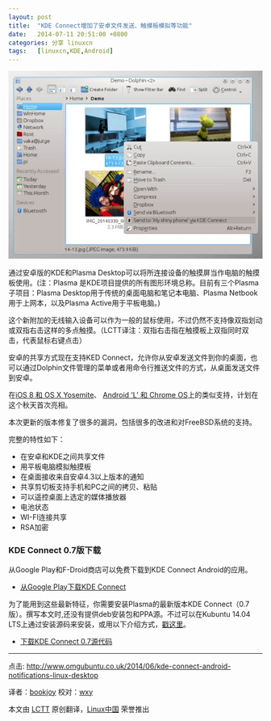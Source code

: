 ```yaml
---
layout: post
title:	"KDE Connect增加了安卓文件发送、触摸板模拟等功能"
date:	2014-07-11 20:51:00 +0800 
categories:	分享 linuxcn 
tags:	[linuxcn,KDE,Android]
---
```



![如今的KDE Connect 能在桌面和手机之间共享文件](/Asserts/Images/album/201407/11/205127u6ssmv85zznz62rh.jpg)


通过安卓版的KDE和Plasma Desktop可以将所连接设备的触摸屏当作电脑的触摸板使用。(注：Plasma 是KDE项目提供的所有图形环境总称。目前有三个Plasma子项目：Plasma Desktop用于传统的桌面电脑和笔记本电脑、Plasma Netbook用于上网本，以及Plasma Active用于平板电脑。)


这个新附加的无线输入设备可以作为一般的鼠标使用，不过仍然不支持像双指划动或双指右击这样的多点触摸。（LCTT译注：双指右击指在触摸板上双指同时双击，代表鼠标右键点击）


安卓的共享方式现在支持KED Connect，允许你从安卓发送文件到你的桌面，也可以通过Dolphin文件管理的菜单或者用命令行推送文件的方式，从桌面发送文件到安卓。


在[iOS 8 和 OS X Yosemite](http://www.omgubuntu.co.uk/2014/06/os-x-10-10-feature-ubuntu-already)、 [Android ‘L’ 和 Chrome OS](http://www.omgchrome.com/android-apps-notifications-call-alerts-chromebook/)上的类似支持，计划在这个秋天首次亮相。


本次更新的版本修复了很多的漏洞，包括很多的改进和对FreeBSD系统的支持。


完整的特性如下：


* 在安卓和KDE之间共享文件
* 用平板电脑模拟触摸板
* 在桌面接收来自安卓4.3以上版本的通知
* 共享剪切板支持手机和PC之间的拷贝、粘贴
* 可以遥控桌面上选定的媒体播放器
* 电池状态
* WI-FI连接共享
* RSA加密


### KDE Connect 0.7版下载


从Google Play和F-Droid商店可以免费下载到KDE Connect Android的应用。


* [从Google Play下载KDE Connect](https://play.google.com/store/apps/details?id=org.kde.kdeconnect_tp)


为了能用到这些最新特征，你需要安装Plasma的最新版本KDE Connect（0.7版）。撰写本文时,还没有提供deb安装包和PPA源。不过可以在Kubuntu 14.04 LTS上通过安装源码来安装，或用以下介绍方式，[戳这里](https://albertvaka.wordpress.com/2014/06/28/awesome-contributions-to-kde-connect/#comment-1175)。


* [下载KDE Connect 0.7源代码](http://download.kde.org/unstable/kdeconnect/0.7/src/kdeconnect-kde-0.7.tar.xz.mirrorlist)




---


点击: <http://www.omgubuntu.co.uk/2014/06/kde-connect-android-notifications-linux-desktop>


译者：[bookjoy](https://github.com/bookjoy) 校对：[wxy](https://github.com/wxy)


本文由 [LCTT](https://github.com/LCTT/TranslateProject) 原创翻译，[Linux中国](http://linux.cn/) 荣誉推出
